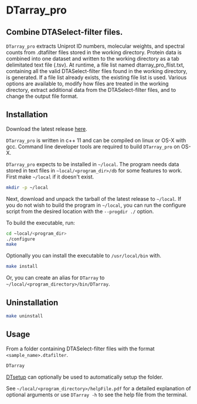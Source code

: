 # DTarray_pro
## Combine DTASelect-filter files.
`DTarray_pro` extracts Uniprot ID numbers, molecular weights, and spectral counts from .dtafilter files  stored  in  the  working directory.  Protein  data  is  combined  into  one  dataset and written to the working directory as a tab delimitated text file (.tsv). At runtime, a file list named dtarray_pro_flist.txt, containing all the valid DTASelect-filter files  found  in  the  working directory,  is generated. If a file list already exists, the existing file list is used. Various options are available to, modify how files are treated in the working directory, extract additional data from the DTASelect-filter files, and to change the  output file format.

## Installation

Download the latest release [here](https://github.com/ajmaurais/DTarray_pro/releases).

`DTarray_pro` is written in c++ 11 and can be compiled on linux or OS-X with gcc.  Command line developer tools are required to build `DTarray_pro` on OS-X.  

`DTarray_pro` expects to be installed in `~/local`.  The program needs data stored in text files in `~local/<program_dir>/db` for some features to work.  First make `~/local` if it doesn't exist.  
```bash
mkdir -p ~/local
```
Next, download and unpack the tarball of the latest release to `~/local`.  If you do not wish to build the program in `~/local`, you can run the configure script from the desired location with the `--progdir ./` option. 

To build the executable, run:
```bash
cd ~local/<program_dir>
./configure
make
```
Optionally you can install the executable to `/usr/local/bin`  with.
```bash
make install
```
Or, you can create an alias for `DTarray` to `~/local/<program_directory>/bin/DTarray`.  

## Uninstallation
```bash
make uninstall
```

## Usage
From a folder containing DTASelect-filter files with the format `<sample_name>.dtafilter`. 
```bash
DTarray
```
[DTsetup](https://github.com/ajmaurais/DTsetup) can optionally be used to automatically setup the folder.

See `~/local/<program_directory>/helpFile.pdf` for a detailed explanation of optional arguments or use `DTarray -h` to see the help file from the terminal.  
